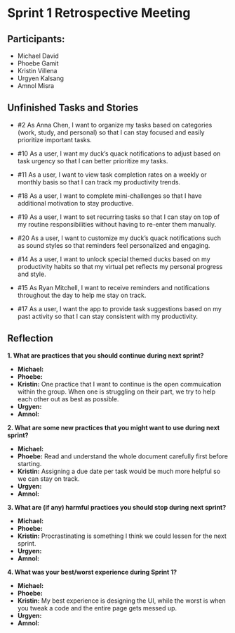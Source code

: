 # Sprint 1 Retrospective Meeting

## Participants: 
- Michael David
- Phoebe Gamit
- Kristin Villena
- Urgyen Kalsang
- Amnol Misra

## Unfinished Tasks and Stories 
- #2 As Anna Chen, I want to organize my tasks based on categories (work, study, and personal) so that I can stay focused and easily prioritize important tasks.

- #10 As a user, I want my duck’s quack notifications to adjust based on task urgency so that I can better prioritize my tasks.

- #11 As a user, I want to view task completion rates on a weekly or monthly basis so that I can track my productivity trends.

- #18 As a user, I want to complete mini-challenges so that I have additional motivation to stay productive.

- #19 As a user, I want to set recurring tasks so that I can stay on top of my routine responsibilities without having to re-enter them manually.

- #20 As a user, I want to customize my duck’s quack notifications such as sound styles so that reminders feel personalized and engaging.

- #14 As a user, I want to unlock special themed ducks based on my productivity habits so that my virtual pet reflects my personal progress and style.

- #15 As Ryan Mitchell, I want to receive reminders and notifications throughout the day to help me stay on track.

- #17 As a user, I want the app to provide task suggestions based on my past activity so that I can stay consistent with my productivity.

## Reflection
**1. What are practices that you should continue during next sprint?**
  - **Michael:** 
  - **Phoebe:** 
  - **Kristin:** One practice that I want to continue is the open commuication within the group. When one is struggling on their part, we try to help each other out as best as possible. 
  - **Urgyen:**
  - **Amnol:**

**2. What are some new practices that you might want to use during next sprint?**
  - **Michael:** 
  - **Phoebe:** Read and understand the whole document carefully first before starting. 
  - **Kristin:** Assigning a due date per task would be much more helpful so we can stay on track.
  - **Urgyen:**
  - **Amnol:**

**3. What are (if any) harmful practices you should stop during next sprint?**
  - **Michael:** 
  - **Phoebe:** 
  - **Kristin:** Procrastinating is something I think we could lessen for the next sprint.
  - **Urgyen:**
  - **Amnol:**

**4. What was your best/worst experience during Sprint 1?**
  - **Michael:** 
  - **Phoebe:** 
  - **Kristin:** My best experience is designing the UI, while the worst is when you tweak a code and the entire page gets messed up.
  - **Urgyen:**
  - **Amnol:**
